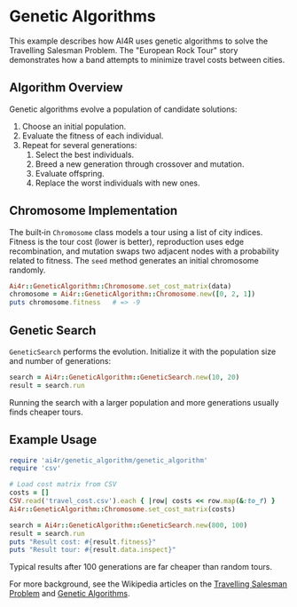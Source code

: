 # Genetic Algorithms

This example describes how AI4R uses genetic algorithms to solve the Travelling Salesman Problem. The "European Rock Tour" story demonstrates how a band attempts to minimize travel costs between cities.

## Algorithm Overview

Genetic algorithms evolve a population of candidate solutions:

1. Choose an initial population.
2. Evaluate the fitness of each individual.
3. Repeat for several generations:
   1. Select the best individuals.
   2. Breed a new generation through crossover and mutation.
   3. Evaluate offspring.
   4. Replace the worst individuals with new ones.

## Chromosome Implementation

The built‑in `Chromosome` class models a tour using a list of city indices. Fitness is the tour cost (lower is better), reproduction uses edge recombination, and mutation swaps two adjacent nodes with a probability related to fitness. The `seed` method generates an initial chromosome randomly.

```ruby
Ai4r::GeneticAlgorithm::Chromosome.set_cost_matrix(data)
chromosome = Ai4r::GeneticAlgorithm::Chromosome.new([0, 2, 1])
puts chromosome.fitness   # => -9
```

## Genetic Search

`GeneticSearch` performs the evolution. Initialize it with the population size and number of generations:

```ruby
search = Ai4r::GeneticAlgorithm::GeneticSearch.new(10, 20)
result = search.run
```

Running the search with a larger population and more generations usually finds cheaper tours.

## Example Usage

```ruby
require 'ai4r/genetic_algorithm/genetic_algorithm'
require 'csv'

# Load cost matrix from CSV
costs = []
CSV.read('travel_cost.csv').each { |row| costs << row.map(&:to_f) }
Ai4r::GeneticAlgorithm::Chromosome.set_cost_matrix(costs)

search = Ai4r::GeneticAlgorithm::GeneticSearch.new(800, 100)
result = search.run
puts "Result cost: #{result.fitness}"
puts "Result tour: #{result.data.inspect}"
```

Typical results after 100 generations are far cheaper than random tours.

For more background, see the Wikipedia articles on the [Travelling Salesman Problem](http://en.wikipedia.org/wiki/Traveling_salesman_problem) and [Genetic Algorithms](http://en.wikipedia.org/wiki/Genetic_algorithm).
